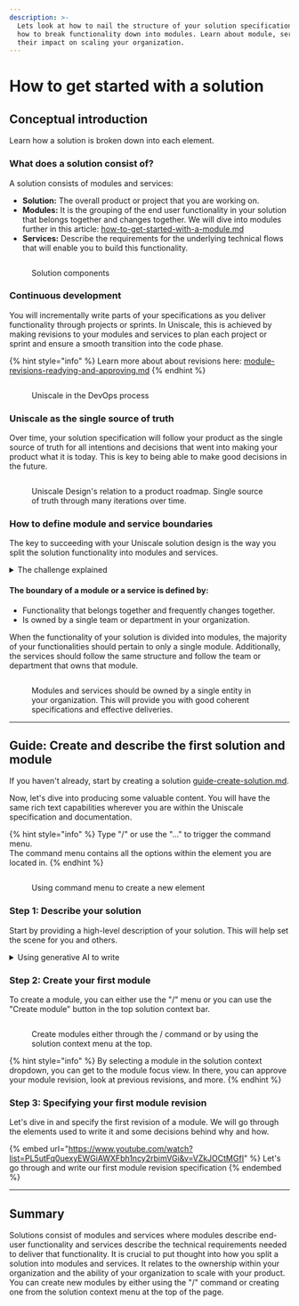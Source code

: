 ```yaml
---
description: >-
  Lets look at how to nail the structure of your solution specification. Learn
  how to break functionality down into modules. Learn about module, services and
  their impact on scaling your organization.
---
```


# How to get started with a solution

## Conceptual introduction

Learn how a solution is broken down into each element.



### What does a solution consist of?

A solution consists of modules and services:

* **Solution:** The overall product or project that you are working on.
* **Modules:** It is the grouping of the end user functionality in your solution that belongs together and changes together. We will dive into modules further in this article: [how-to-get-started-with-a-module.md](how-to-get-started-with-a-module.md "mention")
* **Services:** Describe the requirements for the underlying technical flows that will enable you to build this functionality.

<figure><img src="../../.gitbook/assets/Concept - new.png" alt=""><figcaption><p>Solution components </p></figcaption></figure>



### Continuous development

You will incrementally write parts of your specifications as you deliver functionality through projects or sprints. In Uniscale, this is achieved by making revisions to your modules and services to plan each project or sprint and ensure a smooth transition into the code phase.

{% hint style="info" %}
Learn more about about revisions here: [module-revisions-readying-and-approving.md](module-revisions-readying-and-approving.md "mention")
{% endhint %}

<figure><img src="../../.gitbook/assets/CleanShot 2024-03-26 at 10.45.02.png" alt=""><figcaption><p>Uniscale in the DevOps process</p></figcaption></figure>



### Uniscale as the single source of truth

Over time, your solution specification will follow your product as the single source of truth for all intentions and decisions that went into making your product what it is today. This is key to being able to make good decisions in the future.

<figure><img src="../../.gitbook/assets/slide - 06.png" alt=""><figcaption><p>Uniscale Design's relation to a product roadmap. Single source of truth through many iterations over time.</p></figcaption></figure>



### How to define module and service boundaries

The key to succeeding with your Uniscale solution design is the way you split the solution functionality into modules and services.&#x20;

<details>

<summary>The challenge explained</summary>

When attempting to scale a software product organization, it becomes challenging when multiple teams attempt to deliver functionality into the same modules and services. This leads to parallel deliveries from multiple teams to the same functionality, resulting in high organizational friction due to conflicts and misalignments in functionality.

</details>

#### The boundary of a module or a service is defined by:

* Functionality that belongs together and frequently changes together.
* Is owned by a single team or department in your organization.&#x20;

When the functionality of your solution is divided into modules, the majority of your functionalities should pertain to only a single module. Additionally, the services should follow the same structure and follow the team or department that owns that module.

<figure><img src="../../.gitbook/assets/slide - 36 - new.png" alt=""><figcaption><p>Modules and services should be owned by a single entity in your organization. This will provide you with good coherent specifications and effective deliveries.</p></figcaption></figure>



***

## Guide: Create and describe the first solution and module

If you haven't already, start by creating a solution [guide-create-solution.md](guide-create-solution.md "mention").

Now, let's dive into producing some valuable content. You will have the same rich text capabilities wherever you are within the Uniscale specification and documentation.

{% hint style="info" %}
Type "/" or use the "..." to trigger the command menu. \
The command menu contains all the options within the element you are located in.&#x20;
{% endhint %}

<figure><img src="../../.gitbook/assets/CleanShot 2024-03-26 at 11.09.55.png" alt=""><figcaption><p>Using command menu to create a new element</p></figcaption></figure>

### Step 1: Describe your solution

Start by providing a high-level description of your solution. This will help set the scene for you and others.

<details>

<summary>Using generative AI to write</summary>

If your plan includes the generative AI functionality you can get started by getting some ideas from the AI. This is helpful for instance when wanting to get help on making your specification well articulated and readable.&#x20;

Remember that even though the AI can help you express things more clearly you are the one responsible for making sure that your intentions and requirements are communicated.&#x20;

</details>



### Step 2: Create your first module

To create a module, you can either use the "/" menu or you can use the "Create module" button in the top solution context bar.

<figure><img src="../../.gitbook/assets/image (2) - new - new.png" alt=""><figcaption><p>Create modules either through the / command or by using the solution context menu at the top.</p></figcaption></figure>

{% hint style="info" %}
By selecting a module in the solution context dropdown, you can get to the module focus view. In there, you can approve your module revision, look at previous revisions, and more.
{% endhint %}



### Step 3: Specifying your first module revision

Let's dive in and specify the first revision of a module. We will go through the elements used to write it and some decisions behind why and how.

{% embed url="https://www.youtube.com/watch?list=PL5utFq0uexyEWGiAWXFbh1ncy2rbimVGi&v=VZkJOCtMGfI" %}
Let's go through and write our first module revision specification
{% endembed %}



***

## Summary

Solutions consist of modules and services where modules describe end-user functionality and services describe the technical requirements needed to deliver that functionality. It is crucial to put thought into how you split a solution into modules and services. It relates to the ownership within your organization and the ability of your organization to scale with your product.\
You can create new modules by either using the "/" command or creating one from the solution context menu at the top of the page.

